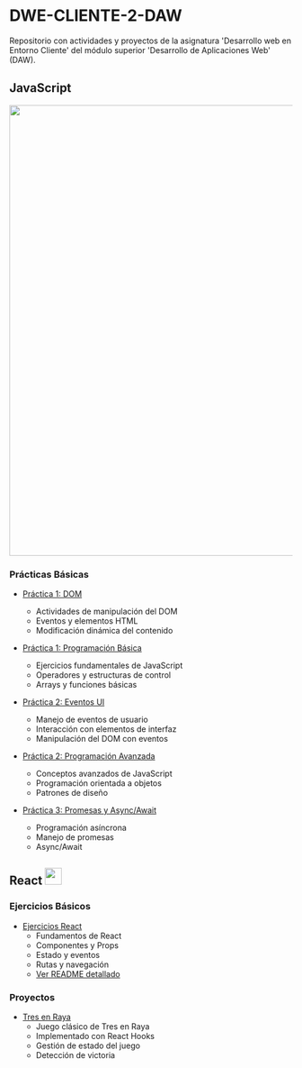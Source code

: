 # DWE-CLIENTE-2-DAW

Repositorio con actividades y proyectos de la asignatura 'Desarrollo web en Entorno Cliente' del módulo superior 'Desarrollo de Aplicaciones Web' (DAW).

## JavaScript 
<img src="https://www.comunicare.es/wp-content/uploads/2021/07/javascript.jpg" width="800">

### Prácticas Básicas
- [Práctica 1: DOM](JavaScript/Practica1_DOM)
  - Actividades de manipulación del DOM
  - Eventos y elementos HTML
  - Modificación dinámica del contenido

- [Práctica 1: Programación Básica](JavaScript/Practica1_Programacion_Basica_Js)
  - Ejercicios fundamentales de JavaScript
  - Operadores y estructuras de control
  - Arrays y funciones básicas

- [Práctica 2: Eventos UI](JavaScript/Practica2_EventosUI)
  - Manejo de eventos de usuario
  - Interacción con elementos de interfaz
  - Manipulación del DOM con eventos

- [Práctica 2: Programación Avanzada](JavaScript/Practica2_Programacion_Avanzada)
  - Conceptos avanzados de JavaScript
  - Programación orientada a objetos
  - Patrones de diseño

- [Práctica 3: Promesas y Async/Await](JavaScript/Practica3_Promesas_AsyncAwait)
  - Programación asíncrona
  - Manejo de promesas
  - Async/Await

## React <img src="img/react.png" width="30">

### Ejercicios Básicos
- [Ejercicios React](React/Ejercicios/src/ejercicios/)
  - Fundamentos de React
  - Componentes y Props
  - Estado y eventos
  - Rutas y navegación
  - [Ver README detallado](React/Ejercicios/README.md)

### Proyectos
- [Tres en Raya](React/Proyectos/tresEnRalla)
  - Juego clásico de Tres en Raya
  - Implementado con React Hooks
  - Gestión de estado del juego
  - Detección de victoria
